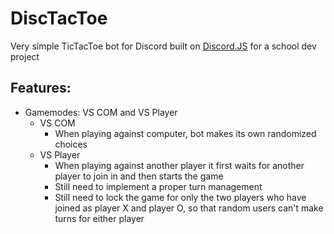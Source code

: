 # DiscTacToe

Very simple TicTacToe bot for Discord built on [Discord.JS](https://github.com/discordjs/discord.js) for a school dev project

## Features:
- Gamemodes: VS COM and VS Player
  - VS COM
    - When playing against computer, bot makes its own randomized choices
  - VS Player
    - When playing against another player it first waits for another player to join in and then starts the game
    - Still need to implement a proper turn management
    - Still need to lock the game for only the two players who have joined as player X and player O, so that random users can't make turns for either player
